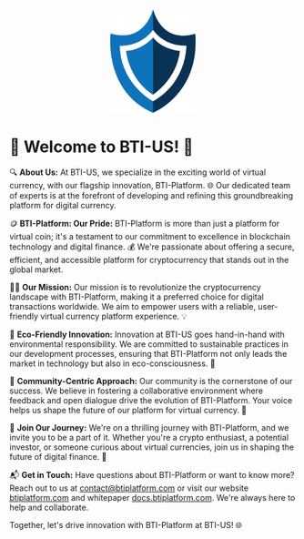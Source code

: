 <p align="center">
  <img src="main-logo.png" alt="BTI-Platform Description" width="150"/>
</p>

# 🌟 **Welcome to BTI-US!** 🚀

🔍 **About Us:**
At BTI-US, we specialize in the exciting world of virtual currency, with our flagship innovation, BTI-Platform. 🌐 Our dedicated team of experts is at the forefront of developing and refining this groundbreaking platform for digital currency.

🪙 **BTI-Platform: Our Pride:**
BTI-Platform is more than just a platform for virtual coin; it's a testament to our commitment to excellence in blockchain technology and digital finance. 💰 We're passionate about offering a secure, efficient, and accessible platform for cryptocurrency that stands out in the global market.

👩‍💻 **Our Mission:**
Our mission is to revolutionize the cryptocurrency landscape with BTI-Platform, making it a preferred choice for digital transactions worldwide. We aim to empower users with a reliable, user-friendly virtual currency platform experience. 💡

🌱 **Eco-Friendly Innovation:**
Innovation at BTI-US goes hand-in-hand with environmental responsibility. We are committed to sustainable practices in our development processes, ensuring that BTI-Platform not only leads the market in technology but also in eco-consciousness. 🌿

🤝 **Community-Centric Approach:**
Our community is the cornerstone of our success. We believe in fostering a collaborative environment where feedback and open dialogue drive the evolution of BTI-Platform. Your voice helps us shape the future of our platform for virtual currency. 🤗

🚀 **Join Our Journey:**
We're on a thrilling journey with BTI-Platform, and we invite you to be a part of it. Whether you're a crypto enthusiast, a potential investor, or someone curious about virtual currencies, join us in shaping the future of digital finance. 💪

📬 **Get in Touch:**
Have questions about BTI-Platform or want to know more? Reach out to us at [contact@btiplatform.com](mailto:contact@btiplatform.com) or visit our website [btiplatform.com](https://btiplatform.com) and whitepaper [docs.btiplatform.com](https://docs.btiplatform.com). We're always here to help and collaborate.

Together, let's drive innovation with BTI-Platform at BTI-US! 🌐
